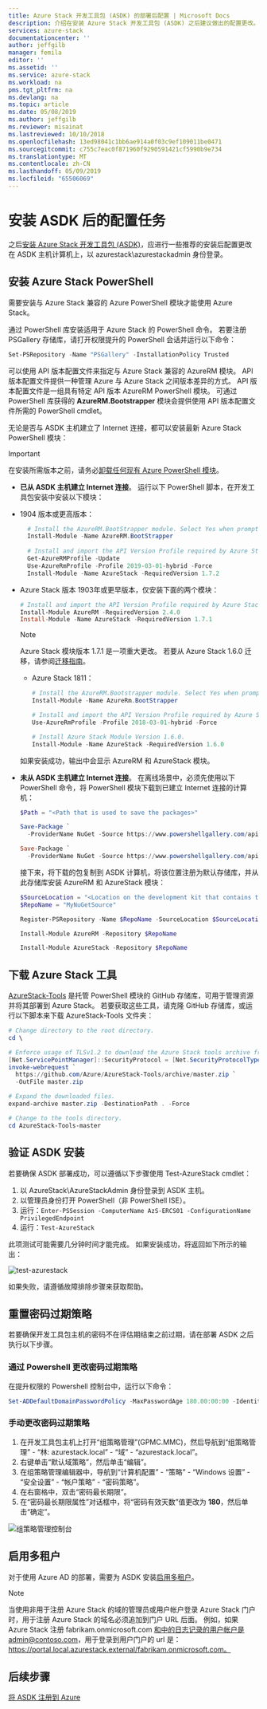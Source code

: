 ```yaml
---
title: Azure Stack 开发工具包 (ASDK) 的部署后配置 | Microsoft Docs
description: 介绍在安装 Azure Stack 开发工具包 (ASDK) 之后建议做出的配置更改。
services: azure-stack
documentationcenter: ''
author: jeffgilb
manager: femila
editor: ''
ms.assetid: ''
ms.service: azure-stack
ms.workload: na
pms.tgt_pltfrm: na
ms.devlang: na
ms.topic: article
ms.date: 05/08/2019
ms.author: jeffgilb
ms.reviewer: misainat
ms.lastreviewed: 10/10/2018
ms.openlocfilehash: 13ed98041c1bb6ae914a0f03c9ef109011be0471
ms.sourcegitcommit: c755c7eac0f871960f9290591421cf5990b9e734
ms.translationtype: MT
ms.contentlocale: zh-CN
ms.lasthandoff: 05/09/2019
ms.locfileid: "65506069"
---
```

# <a name="post-asdk-installation-configuration-tasks"></a>安装 ASDK 后的配置任务

之后[安装 Azure Stack 开发工具包 (ASDK)](asdk-install.md)，应进行一些推荐的安装后配置更改在 ASDK 主机计算机上，以 azurestack\azurestackadmin 身份登录。 

## <a name="install-azure-stack-powershell"></a>安装 Azure Stack PowerShell

需要安装与 Azure Stack 兼容的 Azure PowerShell 模块才能使用 Azure Stack。

通过 PowerShell 库安装适用于 Azure Stack 的 PowerShell 命令。 若要注册 PSGallery 存储库，请打开权限提升的 PowerShell 会话并运行以下命令：

``` Powershell
Set-PSRepository -Name "PSGallery" -InstallationPolicy Trusted
```

可以使用 API 版本配置文件来指定与 Azure Stack 兼容的 AzureRM 模块。  API 版本配置文件提供一种管理 Azure 与 Azure Stack 之间版本差异的方式。 API 版本配置文件是一组具有特定 API 版本 AzureRM PowerShell 模块。 可通过 PowerShell 库获得的 **AzureRM.Bootstrapper** 模块会提供使用 API 版本配置文件所需的 PowerShell cmdlet。

无论是否与 ASDK 主机建立了 Internet 连接，都可以安装最新 Azure Stack PowerShell 模块：

> [!IMPORTANT]
> 在安装所需版本之前，请务必[卸载任何现有 Azure PowerShell 模块](../operator/azure-stack-powershell-install.md#3-uninstall-existing-versions-of-the-azure-stack-powershell-modules)。

- **已从 ASDK 主机建立 Internet 连接**。 运行以下 PowerShell 脚本，在开发工具包安装中安装以下模块：

- 1904 版本或更高版本：

    ```powershell  
      # Install the AzureRM.BootStrapper module. Select Yes when prompted to install NuGet
      Install-Module -Name AzureRM.BootStrapper
      
      # Install and import the API Version Profile required by Azure Stack into the current PowerShell session.
      Get-AzureRMProfile -Update
      Use-AzureRmProfile -Profile 2019-03-01-hybrid -Force
      Install-Module -Name AzureStack -RequiredVersion 1.7.2
    ```

- Azure Stack 版本 1903年或更早版本，仅安装下面的两个模块：

    ```powershell
    # Install and import the API Version Profile required by Azure Stack into the current PowerShell session.
    Install-Module AzureRM -RequiredVersion 2.4.0
    Install-Module -Name AzureStack -RequiredVersion 1.7.1
    ```

    > [!Note]  
    > Azure Stack 模块版本 1.7.1 是一项重大更改。 若要从 Azure Stack 1.6.0 迁移，请参阅[迁移指南](https://aka.ms/azspshmigration171)。

  - Azure Stack 1811：

    ``` PowerShell
    # Install the AzureRM.Bootstrapper module. Select Yes when prompted to install NuGet. 
    Install-Module -Name AzureRm.BootStrapper

    # Install and import the API Version Profile required by Azure Stack into the current PowerShell session.
    Use-AzureRmProfile -Profile 2018-03-01-hybrid -Force

    # Install Azure Stack Module Version 1.6.0.
    Install-Module -Name AzureStack -RequiredVersion 1.6.0
    ```

  如果安装成功，输出中会显示 AzureRM 和 AzureStack 模块。

- **未从 ASDK 主机建立 Internet 连接**。 在离线场景中，必须先使用以下 PowerShell 命令，将 PowerShell 模块下载到已建立 Internet 连接的计算机：

  ```powershell
  $Path = "<Path that is used to save the packages>"

  Save-Package `
    -ProviderName NuGet -Source https://www.powershellgallery.com/api/v2 -Name AzureRM -Path $Path -Force -RequiredVersion 2.3.0
  
  Save-Package `
    -ProviderName NuGet -Source https://www.powershellgallery.com/api/v2 -Name AzureStack -Path $Path -Force -RequiredVersion 1.5.0
  ```

  接下来，将下载的包复制到 ASDK 计算机，将该位置注册为默认存储库，并从此存储库安装 AzureRM 和 AzureStack 模块：

    ```powershell  
    $SourceLocation = "<Location on the development kit that contains the PowerShell packages>"
    $RepoName = "MyNuGetSource"

    Register-PSRepository -Name $RepoName -SourceLocation $SourceLocation -InstallationPolicy Trusted

    Install-Module AzureRM -Repository $RepoName

    Install-Module AzureStack -Repository $RepoName
    ```

## <a name="download-the-azure-stack-tools"></a>下载 Azure Stack 工具

[AzureStack-Tools](https://github.com/Azure/AzureStack-Tools) 是托管 PowerShell 模块的 GitHub 存储库，可用于管理资源并将其部署到 Azure Stack。 若要获取这些工具，请克隆 GitHub 存储库，或运行以下脚本来下载 AzureStack-Tools 文件夹：

  ```powershell
  # Change directory to the root directory.
  cd \

  # Enforce usage of TLSv1.2 to download the Azure Stack tools archive from GitHub
  [Net.ServicePointManager]::SecurityProtocol = [Net.SecurityProtocolType]::Tls12
  invoke-webrequest `
    https://github.com/Azure/AzureStack-Tools/archive/master.zip `
    -OutFile master.zip

  # Expand the downloaded files.
  expand-archive master.zip -DestinationPath . -Force

  # Change to the tools directory.
  cd AzureStack-Tools-master
  ```

## <a name="validate-the-asdk-installation"></a>验证 ASDK 安装

若要确保 ASDK 部署成功，可以遵循以下步骤使用 Test-AzureStack cmdlet：

1. 以 AzureStack\AzureStackAdmin 身份登录到 ASDK 主机。
2. 以管理员身份打开 PowerShell（非 PowerShell ISE）。
3. 运行：`Enter-PSSession -ComputerName AzS-ERCS01 -ConfigurationName PrivilegedEndpoint`
4. 运行：`Test-AzureStack`

此项测试可能需要几分钟时间才能完成。 如果安装成功，将返回如下所示的输出：

![test-azurestack](media/asdk-post-deploy/test-azurestack.png)

如果失败，请遵循故障排除步骤来获取帮助。

## <a name="reset-the-password-expiration-policy"></a>重置密码过期策略 

若要确保开发工具包主机的密码不在评估期结束之前过期，请在部署 ASDK 之后执行以下步骤。

### <a name="to-change-the-password-expiration-policy-from-powershell"></a>通过 Powershell 更改密码过期策略

在提升权限的 Powershell 控制台中，运行以下命令：

```powershell
Set-ADDefaultDomainPasswordPolicy -MaxPasswordAge 180.00:00:00 -Identity azurestack.local
```

### <a name="to-change-the-password-expiration-policy-manually"></a>手动更改密码过期策略

1. 在开发工具包主机上打开“组策略管理”(GPMC.MMC)，然后导航到“组策略管理” - “林: azurestack.local” - “域” - “azurestack.local”。
2. 右键单击“默认域策略”，然后单击“编辑”。
3. 在组策略管理编辑器中，导航到“计算机配置” - “策略” - “Windows 设置” - “安全设置” - “帐户策略” - “密码策略”。
4. 在右窗格中，双击“密码最长期限”。
5. 在“密码最长期限属性”对话框中，将“密码有效天数”值更改为 **180**，然后单击“确定”。

![组策略管理控制台](media/asdk-post-deploy/gpmc.png)

## <a name="enable-multi-tenancy"></a>启用多租户

对于使用 Azure AD 的部署，需要为 ASDK 安装[启用多租户](../operator/azure-stack-enable-multitenancy.md#enable-multi-tenancy)。

> [!NOTE]
> 当使用非用于注册 Azure Stack 的域的管理员或用户帐户登录 Azure Stack 门户时，用于注册 Azure Stack 的域名必须追加到门户 URL 后面。 例如，如果 Azure Stack 注册 fabrikam.onmicrosoft.com 和中的日志记录的用户帐户是admin@contoso.com，用于登录到用户门户的 url 是： https://portal.local.azurestack.external/fabrikam.onmicrosoft.com。

## <a name="next-steps"></a>后续步骤

[将 ASDK 注册到 Azure](asdk-register.md)

